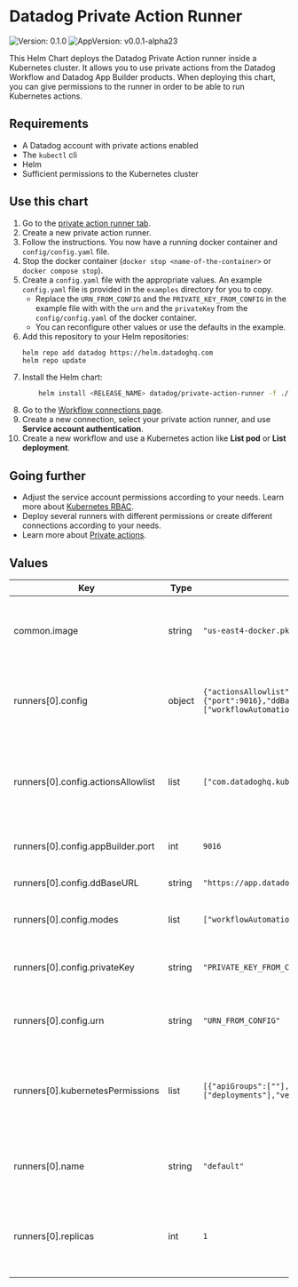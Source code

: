 # Datadog Private Action Runner

![Version: 0.1.0](https://img.shields.io/badge/Version-0.1.0-informational?style=flat-square) ![AppVersion: v0.0.1-alpha23](https://img.shields.io/badge/AppVersion-v0.0.1--alpha23-informational?style=flat-square)

This Helm Chart deploys the Datadog Private Action runner inside a Kubernetes cluster. It allows you to use private actions from the Datadog Workflow and Datadog App Builder products. When deploying this chart, you can give permissions to the runner in order to be able to run Kubernetes actions.

## Requirements
* A Datadog account with private actions enabled
* The `kubectl` cli
* Helm
* Sufficient permissions to the Kubernetes cluster

## Use this chart

1. Go to the [private action runner tab](https://app.datadoghq.com/workflow/private-action-runners).
2. Create a new private action runner.
3. Follow the instructions. You now have a running docker container and `config/config.yaml` file.
4. Stop the docker container (`docker stop <name-of-the-container>` or `docker compose stop`).
5. Create a `config.yaml` file with the appropriate values. An example `config.yaml` file is provided in the `examples` directory for you to copy.
    * Replace the `URN_FROM_CONFIG` and the `PRIVATE_KEY_FROM_CONFIG` in the example file with with the `urn` and the `privateKey` from the `config/config.yaml` of the docker container.
    * You can reconfigure other values or use the defaults in the example.
6. Add this repository to your Helm repositories:
    ```
    helm repo add datadog https://helm.datadoghq.com
    helm repo update
    ```
7. Install the Helm chart:
    ```bash
        helm install <RELEASE_NAME> datadog/private-action-runner -f ./config.yaml
    ```
8. Go to the [Workflow connections page](https://app.datadoghq.com/workflow/connections).
9. Create a new connection, select your private action runner, and use **Service account authentication**.
10. Create a new workflow and use a Kubernetes action like **List pod** or **List deployment**.

## Going further
* Adjust the service account permissions according to your needs. Learn more about [Kubernetes RBAC](https://kubernetes.io/docs/reference/access-authn-authz/rbac).
* Deploy several runners with different permissions or create different connections according to your needs.
* Learn more about [Private actions](https://docs.datadoghq.com/service_management/app_builder/private_actions).

## Values

| Key | Type | Default | Description |
|-----|------|---------|-------------|
| common.image | string | `"us-east4-docker.pkg.dev/datadog-sandbox/apps-on-prem/onprem-runner:v0.0.1-alpha23"` | Current Datadog Private Action Runner image |
| runners[0].config | object | `{"actionsAllowlist":["com.datadoghq.kubernetes.core.listPod"],"appBuilder":{"port":9016},"ddBaseURL":"https://app.datadoghq.com","modes":["workflowAutomation","appBuilder"],"privateKey":"PRIVATE_KEY_FROM_CONFIG","urn":"URN_FROM_CONFIG"}` | Configuration for the Datadog Private Action Runner |
| runners[0].config.actionsAllowlist | list | `["com.datadoghq.kubernetes.core.listPod"]` | List of actions that the Datadog Private Action Runner is allowed to execute |
| runners[0].config.appBuilder.port | int | `9016` | Required port for App Builder Mode |
| runners[0].config.ddBaseURL | string | `"https://app.datadoghq.com"` | Base URL of the Datadog app |
| runners[0].config.modes | list | `["workflowAutomation","appBuilder"]` | Modes that the runner can run in |
| runners[0].config.privateKey | string | `"PRIVATE_KEY_FROM_CONFIG"` | The runner's privateKey from the enrollment page |
| runners[0].config.urn | string | `"URN_FROM_CONFIG"` | The runner's URN from the enrollment page |
| runners[0].kubernetesPermissions | list | `[{"apiGroups":[""],"resources":["pods"],"verbs":["list","get"]},{"apiGroups":["apps"],"resources":["deployments"],"verbs":["list","get"]}]` | List of Kubernetes permissions that the Datadog Private Action Runner has |
| runners[0].name | string | `"default"` | Name of the Datadog Private Action Runner |
| runners[0].replicas | int | `1` | Number of pod instances for the Datadog Private Action Runner |